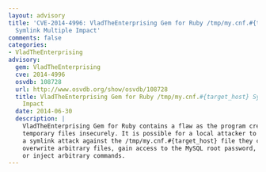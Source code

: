 ```yaml
---
layout: advisory
title: 'CVE-2014-4996: VladTheEnterprising Gem for Ruby /tmp/my.cnf.#{target_host}
  Symlink Multiple Impact'
comments: false
categories:
- VladTheEnterprising
advisory:
  gem: VladTheEnterprising
  cve: 2014-4996
  osvdb: 108728
  url: http://www.osvdb.org/show/osvdb/108728
  title: VladTheEnterprising Gem for Ruby /tmp/my.cnf.#{target_host} Symlink Multiple
    Impact
  date: 2014-06-30
  description: |
    VladTheEnterprising Gem for Ruby contains a flaw as the program creates
    temporary files insecurely. It is possible for a local attacker to use
    a symlink attack against the /tmp/my.cnf.#{target_host} file they can
    overwrite arbitrary files, gain access to the MySQL root password,
    or inject arbitrary commands.
---
```

